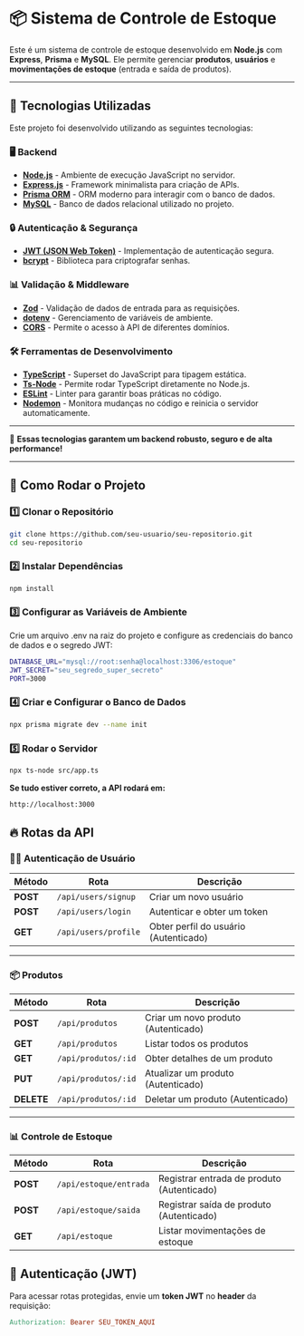 # 📦 Sistema de Controle de Estoque

Este é um sistema de controle de estoque desenvolvido em **Node.js** com **Express**, **Prisma** e **MySQL**. Ele permite gerenciar **produtos**, **usuários** e **movimentações de estoque** (entrada e saída de produtos).

---

## 🚀 Tecnologias Utilizadas

Este projeto foi desenvolvido utilizando as seguintes tecnologias:

### **🖥️ Backend**
- **[Node.js](https://nodejs.org/)** - Ambiente de execução JavaScript no servidor.
- **[Express.js](https://expressjs.com/)** - Framework minimalista para criação de APIs.
- **[Prisma ORM](https://www.prisma.io/)** - ORM moderno para interagir com o banco de dados.
- **[MySQL](https://www.mysql.com/)** - Banco de dados relacional utilizado no projeto.

### **🔒 Autenticação & Segurança**
- **[JWT (JSON Web Token)](https://jwt.io/)** - Implementação de autenticação segura.
- **[bcrypt](https://www.npmjs.com/package/bcrypt)** - Biblioteca para criptografar senhas.

### **📊 Validação & Middleware**
- **[Zod](https://zod.dev/)** - Validação de dados de entrada para as requisições.
- **[dotenv](https://www.npmjs.com/package/dotenv)** - Gerenciamento de variáveis de ambiente.
- **[CORS](https://www.npmjs.com/package/cors)** - Permite o acesso à API de diferentes domínios.

### **🛠 Ferramentas de Desenvolvimento**
- **[TypeScript](https://www.typescriptlang.org/)** - Superset do JavaScript para tipagem estática.
- **[Ts-Node](https://www.npmjs.com/package/ts-node)** - Permite rodar TypeScript diretamente no Node.js.
- **[ESLint](https://eslint.org/)** - Linter para garantir boas práticas no código.
- **[Nodemon](https://www.npmjs.com/package/nodemon)** - Monitora mudanças no código e reinicia o servidor automaticamente.

---

📌 **Essas tecnologias garantem um backend robusto, seguro e de alta performance!**


---

## 📌 Como Rodar o Projeto

### **1️⃣ Clonar o Repositório**
```sh
git clone https://github.com/seu-usuario/seu-repositorio.git
cd seu-repositorio
```

### **2️⃣ Instalar Dependências**
```sh
npm install
```

### **3️⃣ Configurar as Variáveis de Ambiente**
Crie um arquivo .env na raiz do projeto e configure as credenciais do banco de dados e o segredo JWT:

```sh
DATABASE_URL="mysql://root:senha@localhost:3306/estoque"
JWT_SECRET="seu_segredo_super_secreto"
PORT=3000
```

### **4️⃣ Criar e Configurar o Banco de Dados**

```sh
npx prisma migrate dev --name init
```

### **5️⃣ Rodar o Servidor**
```sh
npx ts-node src/app.ts

```


**Se tudo estiver correto, a API rodará em:**
```sh
http://localhost:3000
```

## 🔥 Rotas da API

### 🧑‍💻 Autenticação de Usuário
| Método  | Rota                | Descrição                          |
|---------|---------------------|----------------------------------|
| **POST** | `/api/users/signup`  | Criar um novo usuário            |
| **POST** | `/api/users/login`   | Autenticar e obter um token      |
| **GET**  | `/api/users/profile` | Obter perfil do usuário (Autenticado) |

---

### 📦 Produtos
| Método  | Rota                   | Descrição                         |
|---------|------------------------|---------------------------------|
| **POST** | `/api/produtos`        | Criar um novo produto (Autenticado) |
| **GET**  | `/api/produtos`        | Listar todos os produtos        |
| **GET**  | `/api/produtos/:id`    | Obter detalhes de um produto    |
| **PUT**  | `/api/produtos/:id`    | Atualizar um produto (Autenticado) |
| **DELETE** | `/api/produtos/:id`  | Deletar um produto (Autenticado) |

---

### 📊 Controle de Estoque
| Método  | Rota                     | Descrição                              |
|---------|--------------------------|--------------------------------------|
| **POST** | `/api/estoque/entrada`   | Registrar entrada de produto (Autenticado) |
| **POST** | `/api/estoque/saida`     | Registrar saída de produto (Autenticado) |
| **GET**  | `/api/estoque`           | Listar movimentações de estoque |

## 🔑 Autenticação (JWT)
Para acessar rotas protegidas, envie um **token JWT** no **header** da requisição:

```makefile
Authorization: Bearer SEU_TOKEN_AQUI
```



